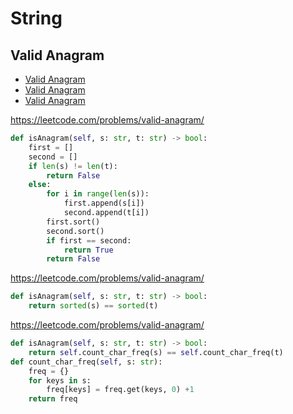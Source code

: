 # String

## Valid Anagram

+ [Valid Anagram](#valid-anagram)
+ [Valid Anagram](#valid-anagram)
+ [Valid Anagram](#valid-anagram)

https://leetcode.com/problems/valid-anagram/

``` python
def isAnagram(self, s: str, t: str) -> bool:
    first = []
    second = []
    if len(s) != len(t):
        return False
    else:
        for i in range(len(s)):
            first.append(s[i])
            second.append(t[i])
        first.sort()
        second.sort()
        if first == second:
            return True
        return False
```

https://leetcode.com/problems/valid-anagram/

``` python
def isAnagram(self, s: str, t: str) -> bool:
    return sorted(s) == sorted(t)
```

https://leetcode.com/problems/valid-anagram/

``` python
def isAnagram(self, s: str, t: str) -> bool:
    return self.count_char_freq(s) == self.count_char_freq(t)  
def count_char_freq(self, s: str):
    freq = {}
    for keys in s:
        freq[keys] = freq.get(keys, 0) +1
    return freq
```

